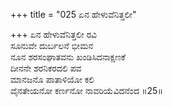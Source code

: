 +++
title = "025 ಏನ ಹೇಳುವೆನಿತ್ತಲೀ"

+++
ಏನ ಹೇಳುವೆನಿತ್ತಲೀ ರವಿ  
ಸೂನುವೇ ದುರ್ಬಲನೆ ಭೀಮನ  
ನೂನ ಶರಸಂಘಾತವನು ಖಂಡಿಸಿದನಾಕ್ಷಣಕೆ  
ದೀನನೇ ಶರನಿಕರದಲಿ ಪವ  
ಮಾನಜನೊ ಪಾತಾಳಿಯೋ ಕಲಿ  
ವೈನತೇಯನೋ ಕರ್ಣನೋ ನಾವರಿಯೆವಿದನೆಂದ      ॥25॥